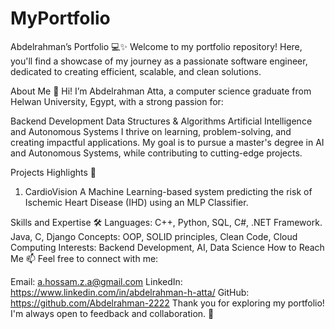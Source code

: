 # MyPortfolio
Abdelrahman’s Portfolio 💻✨
Welcome to my portfolio repository! Here, you'll find a showcase of my journey as a passionate software engineer, dedicated to creating efficient, scalable, and clean solutions.

About Me
👋 Hi! I’m Abdelrahman Atta, a computer science graduate from Helwan University, Egypt, with a strong passion for:

Backend Development
Data Structures & Algorithms
Artificial Intelligence and Autonomous Systems
I thrive on learning, problem-solving, and creating impactful applications. My goal is to pursue a master's degree in AI and Autonomous Systems, while contributing to cutting-edge projects.

Projects Highlights 🚀
1. CardioVision
A Machine Learning-based system predicting the risk of Ischemic Heart Disease (IHD) using an MLP Classifier.

     






Skills and Expertise 🛠️
Languages: C++, Python, SQL, C#, .NET Framework. Java, C, Django
Concepts: OOP, SOLID principles, Clean Code, Cloud Computing
Interests: Backend Development, AI, Data Science
How to Reach Me 📫
Feel free to connect with me:

Email: a.hossam.z.a@gmail.com
LinkedIn: https://www.linkedin.com/in/abdelrahman-h-atta/
GitHub: https://github.com/Abdelrahman-2222
Thank you for exploring my portfolio! I'm always open to feedback and collaboration. 🚀
